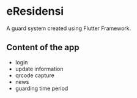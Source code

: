 <!-- @format -->

# eResidensi

A guard system created using Flutter Framework.

## Content of the app

- login
- update information
- qrcode capture
- news
- guarding time period
